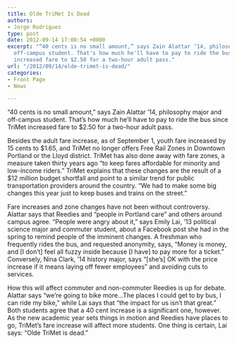 ```yaml
---
title: Olde TriMet Is Dead
authors:
- Jorge Rodriguez
type: post
date: 2012-09-14 17:00:54 +0000
excerpt: "“40 cents is no small amount,” says Zain Alattar ’14, philosophy major and
  off-campus student. That's how much he'll have to pay to ride the bus since TriMet
  increased fare to $2.50 for a two-hour adult pass."
url: "/2012/09/14/olde-trimet-is-dead/"
categories:
- Front Page
- News

---
```

“40 cents is no small amount,” says Zain Alattar ’14, philosophy major and off-campus student. That&#8217;s how much he&#8217;ll have to pay to ride the bus since TriMet increased fare to $2.50 for a two-hour adult pass.

Besides the adult fare increase, as of September 1, youth fare increased by 15 cents to $1.65, and TriMet no longer offers Free Rail Zones in Downtown Portland or the Lloyd district. TriMet has also done away with fare zones, a measure taken thirty years ago “to keep fares affordable for minority and low-income riders.” TriMet explains that these changes are the result of a $12 million budget shortfall and point to a similar trend for public transportation providers around the country. “We had to make some big changes this year just to keep buses and trains on the street.”

Fare increases and zone changes have not been without controversy. Alattar says that Reedies and “people in Portland care” and others around campus agree. “People were angry about it,” says Emily Lai, ’13 political science major and commuter student, about a Facebook post she had in the spring to remind people of the imminent changes. A freshman who frequently rides the bus, and requested anonymity, says, “Money is money, and [I don’t] feel all fuzzy inside because [I have] to pay more for a ticket.” Conversely, Nina Clark, ’14 history major, says “[she’s] OK with the price increase if it means laying off fewer employees” and avoiding cuts to services.

How this will affect commuter and non-commuter Reedies is up for debate. Alattar says “we’re going to bike more&#8230;The places I could get to by bus, I can ride my bike,” while Lai says that “the impact for us isn’t that great.” Both students agree that a 40 cent increase is a significant one, however. As the new academic year sets things in motion and Reedies have places to go, TriMet’s fare increase will affect more students. One thing is certain, Lai says: “Olde TriMet is dead.”